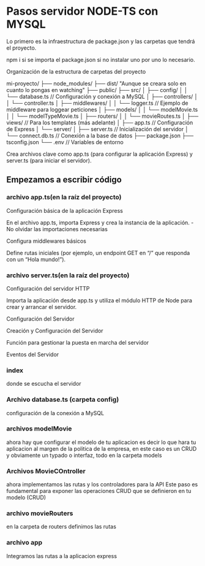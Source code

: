 # Pasos servidor NODE-TS con MYSQL

Lo primero es la infraestructura de package.json y las carpetas que tendrá el proyecto.

npm i si se importa el package.json si no instalar uno por uno lo necesario.

Organización de la estructura de carpetas del proyecto

mi-proyecto/
├── node_modules/
├── dist/ "Aunque se creara solo en cuanto lo pongas en watching"
├── public/
├── src/
│ ├── config/
│ │ └── database.ts // Configuración y conexión a MySQL
│ ├── controllers/
│ │ └── controller.ts
│ ├── middlewares/
│ │ └── logger.ts // Ejemplo de middleware para loggear peticiones
│ ├── models/
│ │ └── modelMovie.ts
│ │ └── modelTypeMovie.ts
│ ├── routers/
│ │ └── movieRoutes.ts
│ ├── views/ // Para los templates (más adelante)
│ ├── app.ts // Configuración de Express
│ └── server/
│ ├── server.ts // Inicialización del servidor
│ └── connect.db.ts // Conexión a la base de datos
├── package.json
├── tsconfig.json
└── .env // Variables de entorno

Crea archivos clave como app.ts (para configurar la aplicación Express) y server.ts (para iniciar el servidor).

## Empezamos a escribir código

### archivo app.ts(en la raíz del proyecto)

Configuración básica de la aplicación Express

En el archivo app.ts, importa Express y crea la instancia de la aplicación. - No olvidar las importaciones necesarias

Configura middlewares básicos

Define rutas iniciales (por ejemplo, un endpoint GET en “/” que responda con un “Hola mundo!”).

### archivo server.ts(en la raíz del proyecto)

Configuración del servidor HTTP

Importa la aplicación desde app.ts y utiliza el módulo HTTP de Node para crear y arrancar el servidor.

Configuración del Servidor

Creación y Configuración del Servidor

Función para gestionar la puesta en marcha del servidor

Eventos del Servidor

### index 

donde se escucha el servidor

### Archivo database.ts (carpeta config)

configuración de la conexión a MySQL

### archivos modelMovie

ahora hay que configurar el modelo de tu aplicacion
es decir lo que hara tu aplicacion al margen de la politica de la empresa, en este caso es un CRUD y obviamente un typado o interfaz, todo en la carpeta models

### Archivos MovieCOntroller

ahora implementamos las rutas y los controladores para la API
Este paso es fundamental para exponer las operaciones CRUD que se definieron en tu modelo (CRUD)

### archivo movieRouters

en la carpeta de routers definimos las rutas

### archivo app

Integramos las rutas a la aplicacion express
